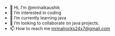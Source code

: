 - 👋 Hi, I’m @mrinalkaushik
- 👀 I’m interested in coding
- 🌱 I’m currently learning java
- 💞️ I’m looking to collaborate on java projects.
- 📫 How to reach me mrinalrocks24x7@gmail.com

<!---
mrinalkaushik/mrinalkaushik is a ✨ special ✨ repository because its `README.md` (this file) appears on your GitHub profile.
You can click the Preview link to take a look at your changes.
--->
